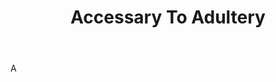 ---
title: Accessary To Adultery
permalink: "/definitions/accessary-to-adultery.html"
body: A
published_at: '2018-07-07'
layout: post
---